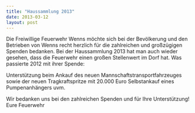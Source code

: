 ```yaml
---
title: "Haussammlung 2013"
date: 2013-03-12
layout: post
---
```


Die Freiwillige Feuerwehr Wenns möchte sich bei der Bevölkerung und den Betrieben von Wenns recht herzlich für die zahlreichen und großzügigen Spenden bedanken. Bei der Haussammlung 2013 hat man auch wieder gesehen, dass die Feuerwehr einen großen Stellenwert im Dorf hat.
Was passierte 2012 mit ihrer Spende:

Unterstützung beim Ankauf des neuen Mannschaftstransportfahrzeuges sowie der neuen Tragkraftspritze mit 20.000 Euro
Selbstankauf eines Pumpenanhängers uvm.

Wir bedanken uns bei den zahlreichen Spenden und für Ihre Unterstützung!
Eure Feuerwehr